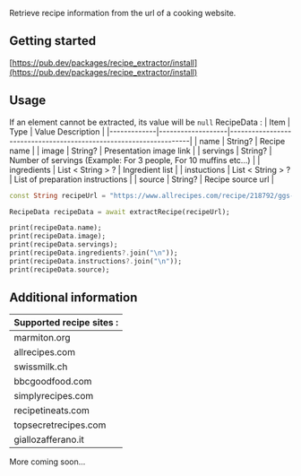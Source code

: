 <!--
This README describes the package. If you publish this package to pub.dev,
this README's contents appear on the landing page for your package.

For information about how to write a good package README, see the guide for
[writing package pages](https://dart.dev/guides/libraries/writing-package-pages).

For general information about developing packages, see the Dart guide for
[creating packages](https://dart.dev/guides/libraries/create-library-packages)
and the Flutter guide for
[developing packages and plugins](https://flutter.dev/developing-packages).
-->

Retrieve recipe information from the url of a cooking website.

## Getting started

[https://pub.dev/packages/recipe_extractor/install](https://pub.dev/packages/recipe_extractor/install)

## Usage

If an element cannot be extracted, its value will be `null`
RecipeData :
| Item | Type | Value Description |
|-------------|-------------------|-------------------------------------------------------------------|
| name | String? | Recipe name |
| image | String? | Presentation image link |
| servings | String? | Number of servings (Example: For 3 people, For 10 muffins etc...) |
| ingredients | List < String > ? | Ingredient list |
| instuctions | List < String > ? | List of preparation instructions |
| source | String? | Recipe source url |

```dart
const String recipeUrl = "https://www.allrecipes.com/recipe/218792/ggs-chocolate-sheet-cake";

RecipeData recipeData = await extractRecipe(recipeUrl);

print(recipeData.name);
print(recipeData.image);
print(recipeData.servings);
print(recipeData.ingredients?.join("\n"));
print(recipeData.instructions?.join("\n"));
print(recipeData.source);
```

## Additional information

| Supported recipe sites : |
| ------------------------ |
| marmiton.org             |
| allrecipes.com           |
| swissmilk.ch             |
| bbcgoodfood.com          |
| simplyrecipes.com        |
| recipetineats.com        |
| topsecretrecipes.com     |
| giallozafferano.it       |


More coming soon...
